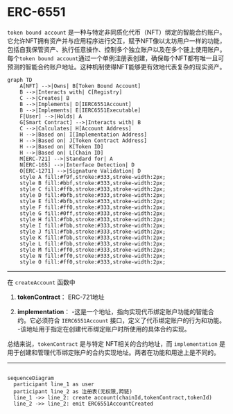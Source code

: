 # ERC-6551



`token bound account` 是一种与特定非同质化代币（NFT）绑定的智能合约账户。它允许NFT拥有资产并与应用程序进行交互，赋予NFT像以太坊用户一样的功能，包括自我保管资产、执行任意操作、控制多个独立账户以及在多个链上使用账户。每个`token bound account`通过一个单例注册表创建，确保每个NFT都有唯一且可预测的智能合约账户地址。这种机制使得NFT能够更有效地代表复杂的现实资产。



```mermaid
graph TD
    A[NFT] -->|Owns| B[Token Bound Account]
    B -->|Interacts with| C[Registry]
    C -->|Creates| B 
    B -->|Implements| D[IERC6551Account]
    B -->|Implements| E[IERC6551Executable]
    F[User] -->|Holds| A 
    G[Smart Contract] -->|Interacts with| B 
    C -->|Calculates| H[Account Address]
    H -->|Based on| I[Implementation Address]
    H -->|Based on| J[Token Contract Address]
    H -->|Based on| K[Token ID]
    H -->|Based on| L[Chain ID]
    M[ERC-721] -->|Standard for| A 
    N[ERC-165] -->|Interface Detection| D 
    O[ERC-1271] -->|Signature Validation| D 
    style A fill:#f9f,stroke:#333,stroke-width:2px;
    style B fill:#bbf,stroke:#333,stroke-width:2px;
    style C fill:#ffb,stroke:#333,stroke-width:2px;
    style D fill:#bfb,stroke:#333,stroke-width:2px;
    style E fill:#bfb,stroke:#333,stroke-width:2px;
    style F fill:#ff0,stroke:#333,stroke-width:2px;
    style G fill:#0ff,stroke:#333,stroke-width:2px;
    style H fill:#fbb,stroke:#333,stroke-width:2px;
    style I fill:#fbb,stroke:#333,stroke-width:2px;
    style J fill:#fbb,stroke:#333,stroke-width:2px;
    style K fill:#fbb,stroke:#333,stroke-width:2px;
    style L fill:#fbb,stroke:#333,stroke-width:2px;
    style M fill:#ff0,stroke:#333,stroke-width:2px;
    style N fill:#ff0,stroke:#333,stroke-width:2px;
    style O fill:#ff0,stroke:#333,stroke-width:2px;
```

---

在 `createAccount` 函数中

1. **tokenContract**：
ERC-721地址

2. **implementation**：
 -这是一个地址，指向实现代币绑定账户功能的智能合约。它必须符合 `IERC6551Account` 接口，定义了代币绑定账户的行为和功能。
 -该地址用于指定在创建代币绑定账户时所使用的具体合约实现。

总结来说，`tokenContract` 是与特定 NFT相关的合约地址，而 `implementation` 是用于创建和管理代币绑定账户的合约实现地址。两者在功能和用途上是不同的。

---
```mermaid

sequenceDiagram
  participant line_1 as user
  participant line_2 as 注册表(无权限,跨链)
  line_1 ->> line_2: create account(chainId,tokenContract,tokenId)
  line_2 ->> line_2: emit ERC6551AccountCreated
```
